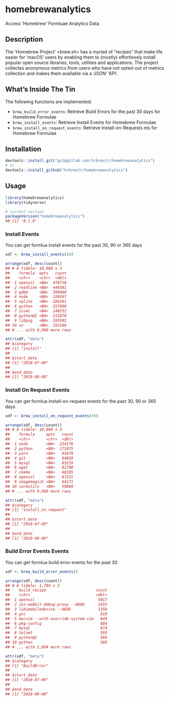 
# homebrewanalytics

Access ‘Homebrew’ Formluae Analytics Data

## Description

The ‘Homebrew Project’ \<brew.sh\> has a myriad of “recipes” that make
life easier for ‘macOS’ users by enabling them to (mostly) effortlessly
install popular open source libraries, tools, utilities and
applications. The project collectes anonymous metrics from users who
have not opted-out of metrics collection and makes them available via a
‘JSON’ ‘API’.

## What’s Inside The Tin

The following functions are implemented:

  - `brew_build_error_events`: Retrieve Build Errors for the past 30
    days for Homebrew Formulae
  - `brew_install_events`: Retrieve Install Events for Homebrew Formulae
  - `brew_install_on_request_events`: Retrieve Install-on-Requests nts
    for Homebrew Formulae

## Installation

``` r
devtools::install_git("git@gitlab.com:hrbrmstr/homebrewanalytics")
# or
devtools::install_github("hrbrmstr/homebrewanalytics")
```

## Usage

``` r
library(homebrewanalytics)
library(tidyverse)

# current verison
packageVersion("homebrewanalytics")
## [1] '0.1.0'
```

### Install Events

You can get formlua install events for the past 30, 90 or 365 days

``` r
xdf <- brew_install_events(30)

arrange(xdf, desc(count))
## # A tibble: 10,000 x 3
##    formula  opts   count
##    <chr>    <chr>  <dbl>
##  1 openssl  <NA>  478726
##  2 readline <NA>  444381
##  3 gdbm     <NA>  399460
##  4 node     <NA>  320347
##  5 sqlite   <NA>  284261
##  6 python   <NA>  257600
##  7 icu4c    <NA>  240252
##  8 python@2 <NA>  211878
##  9 libpng   <NA>  195502
## 10 xz       <NA>  192186
## # ... with 9,990 more rows

attr(xdf, "meta")
## $category
## [1] "install"
## 
## $start_date
## [1] "2018-07-09"
## 
## $end_date
## [1] "2018-08-08"
```

### Install On Request Events

You can get formlua install-on-request events for the past 30, 90 or 365
days

``` r
xdf <- brew_install_on_request_events(30)

arrange(xdf, desc(count))
## # A tibble: 10,000 x 3
##    formula     opts   count
##    <chr>       <chr>  <dbl>
##  1 node        <NA>  234176
##  2 python      <NA>  171875
##  3 yarn        <NA>   93479
##  4 git         <NA>   84820
##  5 mysql       <NA>   83219
##  6 wget        <NA>   81700
##  7 cmake       <NA>   68105
##  8 openssl     <NA>   67231
##  9 imagemagick <NA>   64171
## 10 coreutils   <NA>   59860
## # ... with 9,990 more rows

attr(xdf, "meta")
## $category
## [1] "install_on_request"
## 
## $start_date
## [1] "2018-07-09"
## 
## $end_date
## [1] "2018-08-08"
```

### Build Error Events Events

You can get formlua build error events for the past 30

``` r
xdf <- brew_build_error_events()

arrange(xdf, desc(count))
## # A tibble: 1,704 x 2
##    build_recipe                      count
##    <chr>                             <dbl>
##  1 openssl                            5017
##  2 ios-webkit-debug-proxy --HEAD      2455
##  3 libimobiledevice --HEAD            1358
##  4 gcc                                 910
##  5 macvim --with-override-system-vim   849
##  6 pkg-config                          684
##  7 mysql                               674
##  8 telnet                              593
##  9 python@2                            566
## 10 python                              560
## # ... with 1,694 more rows

attr(xdf, "meta")
## $category
## [1] "BuildError"
## 
## $start_date
## [1] "2018-07-09"
## 
## $end_date
## [1] "2018-08-08"
```
